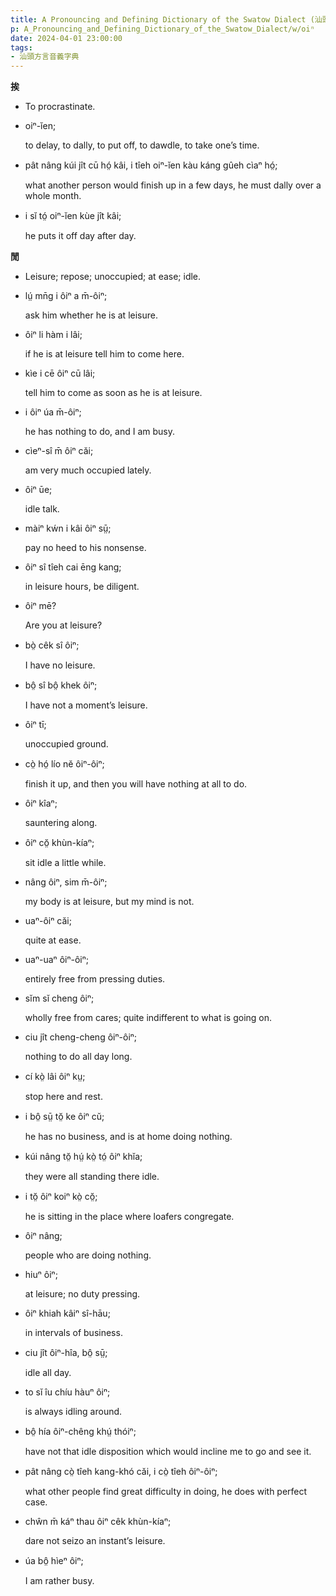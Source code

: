 ```yaml
---
title: A Pronouncing and Defining Dictionary of the Swatow Dialect (汕頭方言音義字典) / oiⁿ
p: A_Pronouncing_and_Defining_Dictionary_of_the_Swatow_Dialect/w/oiⁿ
date: 2024-04-01 23:00:00
tags: 
- 汕頭方言音義字典
---
```



**挨**
- To procrastinate.

- oiⁿ-ĭen;

  to delay, to dally, to put off, to dawdle, to take one’s time.

- pât nâng kúi jît cū hó̤ kâi, i tîeh oiⁿ-ĭen kàu káng gûeh cìaⁿ hó̤;

  what another person would finish up in a few days, he must dally over a whole month.

- i sĭ tó̤ oiⁿ-ĭen kùe jît kâi;

  he puts it off day after day.

**閒**
- Leisure; repose; unoccupied; at ease; idle.

- lṳ́ mn̄g i ôiⁿ a m̄-ôiⁿ;

  ask him whether he is at leisure.

- ôiⁿ li hàm i lâi;

  if he is at leisure tell him to come here.

- kìe i cē ôiⁿ cū lâi;

  tell him to come as soon as he is at leisure.

- i ôiⁿ úa m̄-ôiⁿ;

  he has nothing to do, and I am busy.

- cìeⁿ-sî m̄ ôiⁿ căi;

  am very much occupied lately.

- ôiⁿ ūe;

  idle talk.

- màiⁿ kẃn i kâi ôiⁿ sṳ̄;

  pay no heed to his nonsense.

- ôiⁿ sî tîeh cai ēng kang;

  in leisure hours, be diligent.

- ôiⁿ mē?

  Are you at leisure?

- bò̤ cêk sî ôiⁿ;

  I have no leisure.

- bô̤ sî bô̤ khek ôiⁿ;

  I have not a moment’s leisure.

- ôiⁿ tī;

  unoccupied ground.

- cò̤ hó̤ lío nĕ ôiⁿ-ôiⁿ;

  finish it up, and then you will have nothing at all to do.

- ôiⁿ kîaⁿ;

  sauntering along.

- ôiⁿ cŏ̤ khùn-kíaⁿ;

  sit idle a little while.

- nâng ôiⁿ, sim m̄-ôiⁿ;

  my body is at leisure, but my mind is not.

- uaⁿ-ôiⁿ căi;

  quite at ease.

- uaⁿ-uaⁿ ôiⁿ-ôiⁿ;

  entirely free from pressing duties.

- sĭm sĭ cheng ôiⁿ;

  wholly free from cares; quite indifferent to what is going on.

- ciu jît cheng-cheng ôiⁿ-ôiⁿ;

  nothing to do all day long.

- cí kò̤ lâi ôiⁿ kṳ;

  stop here and rest.

- i bô̤ sṳ̄ tŏ̤ ke ôiⁿ cŭ;

  he has no business, and is at home doing nothing.

- kúi nâng tŏ̤ hṳ́ kò̤ tó̤ ôiⁿ khĭa;

  they were all standing there idle.

- i tŏ̤ ôiⁿ koiⁿ kò̤ cŏ̤;

  he is sitting in the place where loafers congregate.

- ôiⁿ nâng;

  people who are doing nothing.

- hiuⁿ ôiⁿ;

  at leisure; no duty pressing.

- ôiⁿ khiah kâiⁿ sî-hāu;

  in intervals of business.

- ciu jît ôiⁿ-hîa, bô̤ sṳ̄;

  idle all day.

- to sĭ îu chíu hàuⁿ ôiⁿ;

  is always idling around.

- bô̤ hía ôiⁿ-chêng khṳ́ thóiⁿ;

  have not that idle disposition which would incline me to go and see it.

- pât nâng cò̤ tîeh kang-khó căi, i cò̤ tîeh ôiⁿ-ôiⁿ;

  what other people find great difficulty in doing, he does with perfect case.

- chŵn m̄ káⁿ thau ôiⁿ cêk khùn-kíaⁿ;

  dare not seizo an instant’s leisure.

- úa bô̤ hìeⁿ ôiⁿ;

  I am rather busy.